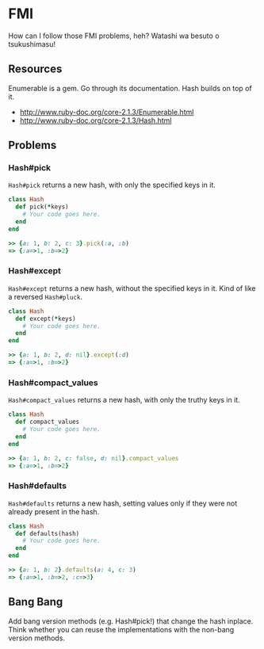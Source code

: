 # FMI

How can I follow those FMI problems, heh? Watashi wa besuto o tsukushimasu!

## Resources

Enumerable is a gem. Go through its documentation. Hash builds on top of it.

* http://www.ruby-doc.org/core-2.1.3/Enumerable.html
* http://www.ruby-doc.org/core-2.1.3/Hash.html

## Problems

### Hash#pick

`Hash#pick` returns a new hash, with only the specified keys in it.

```ruby
class Hash
  def pick(*keys)
    # Your code goes here.
  end
end

>> {a: 1, b: 2, c: 3}.pick(:a, :b)
=> {:a=>1, :b=>2}
```

### Hash#except

`Hash#except` returns a new hash, without the specified keys in it. Kind of like
a reversed `Hash#pluck`.

```ruby
class Hash
  def except(*keys)
    # Your code goes here.
  end
end

>> {a: 1, b: 2, d: nil}.except(:d)
=> {:a=>1, :b=>2}
```

### Hash#compact_values

`Hash#compact_values` returns a new hash, with only the truthy keys in it.

```ruby
class Hash
  def compact_values
    # Your code goes here.
  end
end

>> {a: 1, b: 2, c: false, d: nil}.compact_values
=> {:a=>1, :b=>2}
```

### Hash#defaults

`Hash#defaults` returns a new hash, setting values only if they were not already
present in the hash.

```ruby
class Hash
  def defaults(hash)
    # Your code goes here.
  end
end

>> {a: 1, b: 2}.defaults(a: 4, c: 3)
=> {:a=>1, :b=>2, :c=>3}
```

## Bang Bang

Add bang version methods (e.g. Hash#pick!) that change the hash inplace. Think
whether you can reuse the implementations with the non-bang version methods.

[@skanev]: http://github.com/skanev
[@mitio]: http://github.com/mitio
